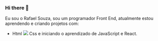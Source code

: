 ### Hi there 👋
Eu sou o Rafael Souza, sou um programador Front End, atualmente estou aprendendo e criando projetos com:
- Html <img src="https://img.shields.io/badge/HTML5-E34F26?style=for-the-badge&logo=html5&logoColor=white">
Css e iniciando o aprendizado de JavaScript e React.
<!--
**RafaelFSC/RafaelFSC** is a ✨ _special_ ✨ repository because its `README.md` (this file) appears on your GitHub profile.

Here are some ideas to get you started:

- 🔭 I’m currently working on ...
- 🌱 I’m currently learning ...
- 👯 I’m looking to collaborate on ...
- 🤔 I’m looking for help with ...
- 💬 Ask me about ...
- 📫 How to reach me: ...
- 😄 Pronouns: ...
- ⚡ Fun fact: ...
-->
